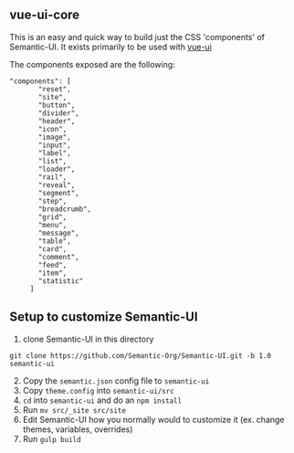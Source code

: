 
## vue-ui-core
This is an easy and quick way to build just the CSS 'components' of Semantic-UI.
It exists primarily to be used with [vue-ui](https://github.com/agonbina/vue-ui)

The components exposed are the following:
```
"components": [
       "reset",
       "site",
       "button",
       "divider",
       "header",
       "icon",
       "image",
       "input",
       "label",
       "list",
       "loader",
       "rail",
       "reveal",
       "segment",
       "step",
       "breadcrumb",
       "grid",
       "menu",
       "message",
       "table",
       "card",
       "comment",
       "feed",
       "item",
       "statistic"
     ]
```

## Setup to customize Semantic-UI

1. clone Semantic-UI in this directory
```
git clone https://github.com/Semantic-Org/Semantic-UI.git -b 1.0 semantic-ui
```
2. Copy the ```semantic.json``` config file to ```semantic-ui```
3. Copy ```theme.config``` into ```semantic-ui/src```
4. ```cd``` into ```semantic-ui``` and do an ```npm install```
5. Run ```mv src/_site src/site```
6. Edit Semantic-UI how you normally would to customize it (ex. change themes, variables, overrides)
7. Run ```gulp build```
